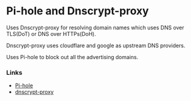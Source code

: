 # Pi-hole and Dnscrypt-proxy

Uses Dnscrypt-proxy for resolving domain names which uses DNS over TLS(DoT) or DNS over HTTPs(DoH).

Dnscrypt-proxy uses cloudflare and google as upstream DNS providers.

Uses Pi-hole to block out all the advertising domains.


### Links
* [Pi-hole](https://github.com/pi-hole)
* [dnscrypt-proxy](https://github.com/jedisct1/dnscrypt-proxy)